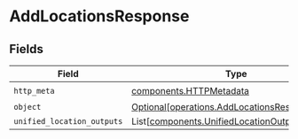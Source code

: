 # AddLocationsResponse


## Fields

| Field                                                                                                | Type                                                                                                 | Required                                                                                             | Description                                                                                          |
| ---------------------------------------------------------------------------------------------------- | ---------------------------------------------------------------------------------------------------- | ---------------------------------------------------------------------------------------------------- | ---------------------------------------------------------------------------------------------------- |
| `http_meta`                                                                                          | [components.HTTPMetadata](../../models/components/httpmetadata.md)                                   | :heavy_check_mark:                                                                                   | N/A                                                                                                  |
| `object`                                                                                             | [Optional[operations.AddLocationsResponseBody]](../../models/operations/addlocationsresponsebody.md) | :heavy_minus_sign:                                                                                   | N/A                                                                                                  |
| `unified_location_outputs`                                                                           | List[[components.UnifiedLocationOutput](../../models/components/unifiedlocationoutput.md)]           | :heavy_minus_sign:                                                                                   | N/A                                                                                                  |
